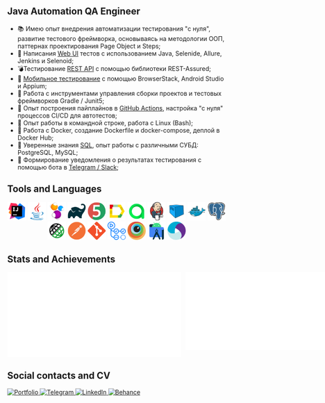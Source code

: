## Java Automation QA Engineer

<!-- - 🎓 Учусь в школе автоматизации тестирования на Java на платформе [QA.GURU](https://qa.guru/); -->
- 📚 Имею опыт внедрения автоматизации тестирования "с нуля", развитие тестового фреймворка, основываясь на методологии ООП, паттернах проектирования Page Object и Steps;
- 🚀 Написания [Web UI](https://github.com/sbrownbear/web_tests_java) тестов с использованием Java, Selenide, Allure, Jenkins и Selenoid;
- 💣Тестирование [REST API](https://github.com/sbrownbear/rest-api-tests/tree/specs) с помощью библиотеки REST-Assured;
- 📲 [Мобильное тестирование](https://github.com/sbrownbear/mobile-tests) с помощью BrowserStack, Android Studio и Appium;
- 🔨 Работа с инструментами управления сборки проектов и тестовых фреймворков Gradle / Junit5;
- 👊 Опыт построения пайплайнов в [GitHub Actions](https://github.com/sbrownbear/allure-reports/actions), настройка "с нуля" процессов CI/CD для автотестов;
- 💾 Опыт работы в командной строке, работа с Linux (Bash);
- 📂 Работа с Docker, создание Dockerfile и docker-compose, деплой в Docker Hub;
- 📄 Уверенные знания [SQL](https://github.com/sbrownbear/sql_practice), опыт работы с различными СУБД: PostgreSQL, MySQL;
- 📨 Формирование уведомления о результатах тестирования с помощью бота в [Telegram / Slack](https://github.com/sbrownbear/telegram-bot_notifications);
<!-- - 📋 Локализация, регистрация и учёт дефектов в Jira; -->
<!-- - 📂 Умею работать с VCS Git, сервисами GitHub и Gitlab; -->
<!-- - 😎 Применение различных техник тест-дизайна для обеспечения максимального тестового покрытия; -->
<!-- - 🚴 Владею архитектурной [визуализацией](https://www.behance.net/sergeykonoplev58), умею рисовать и играю в теннис. -->

<!-- ---
- **Мои pet-проекты:** 
    - Web UI (ссылка) - краткое описание (технологии и что подключил)
    - REST API (ссылка) - краткое описание (технологии и что подключил)
    - [Тестирование мобильного приложения "Wikipedia"](https://github.com/sbrownbear/mobile-tests) с помощью BrowserStack (ветка main) и Android Strudio (ветка local). -->


## Tools and Languages
<div align="center">
    <code><img alt='IntelliJ IDEA' height='42' title='IntelliJ IDEA' src='images/intellij-idea.svg'></code>
    <code><img alt='Java' height='42' title='Java' src='images/java.svg'></code>
    <code><img alt='Selenide' height='42' title='Selenide' src='images/selenide.svg'></code>
    <!-- <code><img alt='Selenium' height='42' title='Selenium' src='images/selenium.svg'></code> -->
    <code><img alt='Gradle' height='42' title='Gradle' src='images/gradle.svg'></code>
    <code><img alt='JUnit5' height='42' title='JUnit5' src='images/junit5.svg'></code>
    <code><img alt='Allure Report' height='42' title='Allure Report' src='images/allure-report.svg'></code>
    <code><img alt='Allure TestOps' height='42' title='Allure TestOps' src='images/allure-testops.svg'></code>
    <code><img alt='Jenkins' height='42' title='Jenkins' src='images/jenkins.svg'></code>
    <code><img alt='Selenoid' height='42' title='Selenoid' src='images/selenoid.svg'></code>
    <code><img alt='Docker' height='42' title='Docker' src='images/docker.svg'></code>
    <code><img alt='PostgreSQL' height='42' title='PostgreSQL' src='images/postgressql.svg'></code>
    <code><img alt='Rest-Assured' height='42' title='REST-Assured' src='images/rest-assured.svg'></code>
    <code><img alt='Postman' height='42' title='Postman' src='images/postman.svg'></code>
    <code><img alt='Git' height='42' title='Git' src='images/git.svg'></code>
    <code><img alt='GitHub Actions' height='42' title='GitHub Actions' src='images/github-actions.svg'></code>
    <!-- <code><img alt='GitHub' height='42' title='GitHub' src='images/github.svg'></code> -->
    <code><img alt='BrowserStack' height='42' title='BrowserStack' src='images/browserstack.svg'></code>
    <code><img alt='Android Studio' height='42' title='Android Studio' src='images/android-studio.svg'></code>
    <code><img alt='Appium' height='42' title='Appium' src='images/appium.svg'></code>
    <!-- <code><img alt='Jira' height='42' title='Jira' src='images/jira.svg'></code> -->
    <!-- <code><img alt='Markdown' height='42' title='Markdown' src='images/markdown.svg'></code> -->
    <!-- <code><img alt='HTML5' height='42' title='HTML5' src='images/html5.svg'></code>
    <code><img alt='CSS3' height='42' title='CSS3' src='images/css3.svg'></code> -->
    <!-- <code><img alt='Telegram' height='42' title='Telegram' src='images/telegram.svg'></code> -->
    <!-- <code><img alt='Spring' height='42' title='Spring' src='images/spring.svg'></code> -->
    <!-- <code><img alt='VSCVisual Studio Code' height='42' title='Visual Studio Code' src='images/vs-code.svg'></code> -->
    <!-- <code><img alt='Python' height='42' title='Python' src='images/python.svg'></code> -->
    <!-- <code><img alt='Figma' height='42' title='Figma' src='images/figma.svg'></code> -->
    <!-- <code><img alt='Photoshop' height='42' title='Photoshop' src='images/photoshop.svg'></code> -->
</div>


## Stats and Achievements
<div style="display: flex; align-items: flex-start; gap: 10px;">
    <img src="metrics.plugin.languages.indepth.svg" alt="Languages" style="width: 400px; height: auto; vertical-align: top;"/>
    <img src="metrics.plugin.achievements.compact.svg" alt="Achievements" style="width: 400px; height: auto; vertical-align: top;"/>
</div>


## Social contacts and CV
<div align="left"> 
    <div align="left">
        <a href="https://drive.google.com/file/d/1kX5lcbVnm6w0KEMfRmMrwuthfSm-rESN/view?usp=sharing" target="_blank" rel="noopener noreferrer">
            <img src="https://img.shields.io/badge/Portfolio-333333?style=for-the-badge&logo=todoist&logoColor=red" alt="Portfolio">
        </a>
        <a href="https://t.me/s_brown_bear" target="_blank" rel="noopener noreferrer">
            <img src="https://img.shields.io/badge/Telegram-333333?style=for-the-badge&logo=telegram&logoColor=deepskyblue" alt="Telegram">
        </a>
        <a href="https://www.linkedin.com/in/sergeykonoplev58/" target="_blank" rel="noopener noreferrer">
            <img src="https://img.shields.io/badge/LinkedIn-333333?style=for-the-badge&logo=linkedin&logoColor=deepskyblue" alt="LinkedIn">
        </a>
        <a href="https://www.behance.net/sergeykonoplev58" target="_blank" rel="noopener noreferrer">
            <img src="https://img.shields.io/badge/Behance-333333?style=for-the-badge&logo=behance&logoColor=red" alt="Behance">
        </a>
    </div>
</div>